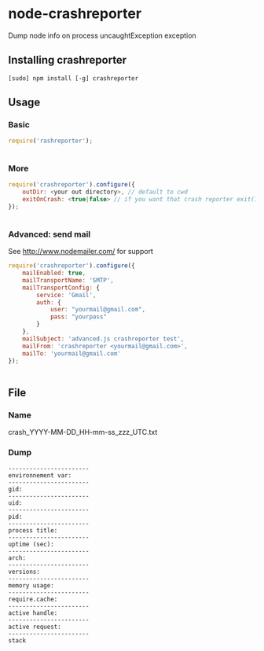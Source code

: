node-crashreporter
==================

Dump node info on process uncaughtException exception


## Installing crashreporter

```
[sudo] npm install [-g] crashreporter
```

## Usage
### Basic
```javascript
require('rashreporter');                               
		
```

### More
```javascript
require('crashreporter').configure({
	outDir: <your out directory>, // default to cwd
	exitOnCrash: <true|false> // if you want that crash reporter exit(1) for you, default to true
});
		
```

### Advanced: send mail
See http://www.nodemailer.com/ for support
```javascript
require('crashreporter').configure({
	mailEnabled: true,
	mailTransportName: 'SMTP',
	mailTransportConfig: {
		service: 'Gmail',
		auth: {
			user: "yourmail@gmail.com",
		    pass: "yourpass"
		}
	},
	mailSubject: 'advanced.js crashreporter test',
	mailFrom: 'crashreporter <yourmail@gmail.com>',
	mailTo: 'yourmail@gmail.com'
});                            
		
```

## File
### Name
crash_YYYY-MM-DD_HH-mm-ss_zzz_UTC.txt

### Dump
```
-----------------------
environnement var:
-----------------------
gid: 
-----------------------
uid: 
-----------------------
pid: 
-----------------------
process title: 
-----------------------
uptime (sec):
-----------------------
arch: 
-----------------------
versions:
-----------------------
memory usage:
-----------------------
require.cache:
-----------------------
active handle:
-----------------------
active request:
-----------------------
stack

```